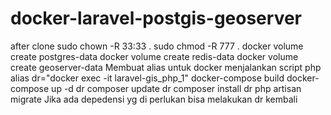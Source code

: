 # docker-laravel-postgis-geoserver
after clone 
sudo chown -R 33:33 .
sudo chmod -R 777 .
docker volume create postgres-data
docker volume create redis-data
docker volume create geoserver-data
Membuat alias untuk docker menjalankan script php
alias dr="docker exec -it laravel-gis_php_1"
docker-compose build
docker-compose up -d
dr composer update
dr composer install
dr php artisan migrate
Jika ada depedensi yg di perlukan bisa melakukan dr kembali 
